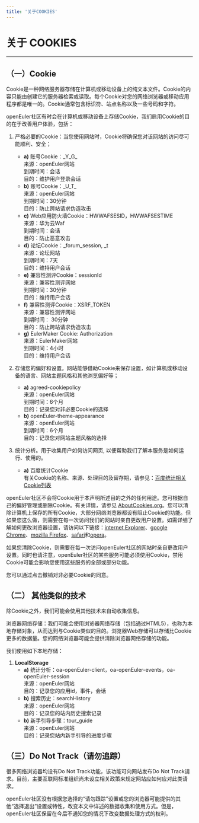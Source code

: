 ```yaml
---
title: '关于COOKIES'
---
```


<script setup>
  import CookieReset from '~@/components/CookieReset.vue';
</script>

<div class='markdown markdown-statement'>

# 关于 COOKIES

<hr/>

## （一）Cookie

Cookie是一种网络服务器存储在计算机或移动设备上的纯文本文件。Cookie的内容只能由创建它的服务器检索或读取。每个Cookie对您的网络浏览器或移动应用程序都是唯一的。Cookie通常包含标识符、站点名称以及一些号码和字符。

openEuler社区有时会在计算机或移动设备上存储Cookie，我们启用Cookie的目的在于改善用户体验，包括：

1. 严格必要的Cookie：当您使用网站时，Cookie将确保您对该网站的访问尽可能顺利、安全；

   - **a)** 账号Cookie：\_Y_G\_
     <br/>
     来源：openEuler网站
     <br/>
     到期时间：会话
     <br/>
     目的：维护用户登录会话
   - **b)** 账号Cookie：\_U_T\_
     <br/>
     来源：openEuler网站
     <br/>
     到期时间：30分钟
     <br/>
     目的：防止跨站请求伪造攻击
   - **c)** Web应用防火墙Cookie：HWWAFSESID，HWWAFSESTIME
     <br/>
     来源：华为云Waf
     <br/>
     到期时间：会话
     <br/>
     目的：防止恶意攻击
   - **d)** 论坛Cookie：\_forum_session, \_t
     <br/>
     来源：论坛网站
     <br/>
     到期时间：7天
     <br/>
     目的：维持用户会话
   - **e)** 兼容性测评Cookie：sessionId
     <br/>
     来源：兼容性测评网站
     <br/>
     到期时间：30分钟
     <br/>
     目的：维持用户会话
   - **f)** 兼容性测评Cookie：XSRF_TOKEN
     <br/>
     来源：兼容性测评网站
     <br/>
     到期时间： 30分钟
     <br/>
     目的：防止跨站请求伪造攻击
   - **g)** EulerMaker Cookie: Authorization
     <br/>
     来源：EulerMaker网站
     <br/>
     到期时间：4小时
     <br/>
     目的：维持用户会话

2. 存储您的偏好和设置。网站能够借助Cookie来保存设置，如计算机或移动设备的语言、网站主题风格和其他浏览偏好等；
   - **a)** agreed-cookiepolicy
     <br/>
     来源：openEuler网站
     <br/>
     到期时间：6个月
     <br/>
     目的：记录您对非必要Cookie的选择
   - **b)** openEuler-theme-appearance
     <br/>
     来源：openEuler网站
     <br/>
     到期时间：6个月
     <br/>
     目的：记录您对网站主题风格的选择

3. 统计分析。用于收集用户如何访问网页, 以便帮助我们了解本服务是如何运行、使用的。
   - **a)** 百度统计Cookie
     <br/>
     有关Cookie的名称、来源、处理目的及留存期，请参见：[百度统计相关Cookie列表](https://tongji.baidu.com/holmes/Analytics/%E9%9A%90%E7%A7%81%E5%90%88%E8%A7%84%E6%8C%87%E5%8D%97/%E7%99%BE%E5%BA%A6%E7%BB%9F%E8%AE%A1%E7%9B%B8%E5%85%B3Cookie%E5%88%97%E8%A1%A8/)

openEuler社区不会将Cookie用于本声明所述目的之外的任何用途。您可根据自己的偏好管理或删除Cookie。有关详情，请参见 [AboutCookies.org](https://www.aboutcookies.org/)。您可以清除计算机上保存的所有Cookie，大部分网络浏览器都设有阻止Cookie的功能。但如果您这么做，则需要在每一次访问我们的网站时亲自更改用户设置。如需详细了解如何更改浏览器设置，请访问以下链接：[internet Explorer](https://support.microsoft.com/zh-cn/help/17442/windows-internet-explorer-delete-manage-cookies)、[google Chrome](https://support.google.com/chrome/answer/95647)、[mozilla Firefox](https://support.mozilla.org/en-US/kb/cookies-information-websites-store-on-your-computer?redirectlocale=en-US&redirectslug=Cookies)、[safari](https://support.apple.com/kb/PH19214?locale=zh_CN)和[opera](https://help.opera.com/en/latest/security-and-privacy/)。

如果您清除Cookie，则需要在每一次访问openEuler社区的网站时亲自更改用户设置。同时也请注意，openEuler社区的某些服务可能必须使用Cookie，禁用Cookie可能会影响您使用这些服务的全部或部分功能。

您可以通过点击<CookieReset/>撤销对非必要Cookie的同意。

## （二） 其他类似的技术

除Cookie之外，我们可能会使用其他技术来自动收集信息。

浏览器网络存储：我们可能会使用浏览器网络存储（包括通过HTML5），也称为本地存储对象，从而达到与Cookie类似的目的。浏览器Web存储可以存储比Cookie更多的数据量。您的网络浏览器可能会提供清除浏览器网络存储的功能。

我们使用如下本地存储：

1. **LocalStorage**
   - **a)** 统计分析：oa-openEuler-client，oa-openEuler-events，oa-openEuler-session
     <br/>
     来源：openEuler网站
     <br/>
     目的：记录您的应用id，事件，会话
   - **b)** 搜索历史：searchHistory
     <br/>
     来源：openEuler网站
     <br/>
     目的：记录您的站内历史搜索记录
   - **b)** 新手引导步骤：tour_guide
     <br/>
     来源：openEuler网站
     <br/>
     目的：记录您站内新手引导的进度步骤

## （三）Do Not Track（请勿追踪）

很多网络浏览器均设有Do Not Track功能，该功能可向网站发布Do Not Track请求。目前，主要互联网标准组织尚未设立相关政策来规定网站应如何应对此类请求。

openEuler社区没有根据您选择的“请勿跟踪”设置或您的浏览器可能提供的其他“选择退出”设置或特性，改变本文中详述的数据收集和使用方式。但是，openEuler社区保留在今后不通知您的情况下改变数据处理方式的权利。

</div>
